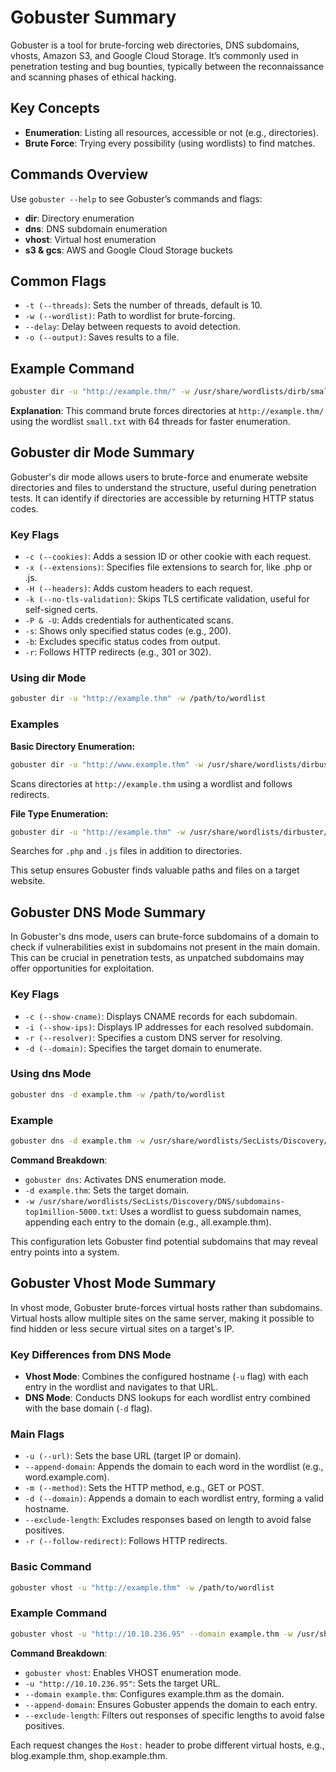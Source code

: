 # Gobuster Summary

Gobuster is a tool for brute-forcing web directories, DNS subdomains, vhosts, Amazon S3, and Google Cloud Storage. It’s commonly used in penetration testing and bug bounties, typically between the reconnaissance and scanning phases of ethical hacking.

## Key Concepts

- **Enumeration**: Listing all resources, accessible or not (e.g., directories).
- **Brute Force**: Trying every possibility (using wordlists) to find matches.

## Commands Overview

Use `gobuster --help` to see Gobuster’s commands and flags:

- **dir**: Directory enumeration
- **dns**: DNS subdomain enumeration
- **vhost**: Virtual host enumeration
- **s3 & gcs**: AWS and Google Cloud Storage buckets

## Common Flags

- `-t (--threads)`: Sets the number of threads, default is 10.
- `-w (--wordlist)`: Path to wordlist for brute-forcing.
- `--delay`: Delay between requests to avoid detection.
- `-o (--output)`: Saves results to a file.

## Example Command

```bash
gobuster dir -u "http://example.thm/" -w /usr/share/wordlists/dirb/small.txt -t 64
```

**Explanation**: This command brute forces directories at `http://example.thm/` using the wordlist `small.txt` with 64 threads for faster enumeration.

## Gobuster dir Mode Summary

Gobuster's dir mode allows users to brute-force and enumerate website directories and files to understand the structure, useful during penetration tests. It can identify if directories are accessible by returning HTTP status codes.

### Key Flags

- `-c (--cookies)`: Adds a session ID or other cookie with each request.
- `-x (--extensions)`: Specifies file extensions to search for, like .php or .js.
- `-H (--headers)`: Adds custom headers to each request.
- `-k (--no-tls-validation)`: Skips TLS certificate validation, useful for self-signed certs.
- `-P & -U`: Adds credentials for authenticated scans.
- `-s`: Shows only specified status codes (e.g., 200).
- `-b`: Excludes specific status codes from output.
- `-r`: Follows HTTP redirects (e.g., 301 or 302).

### Using dir Mode

```bash
gobuster dir -u "http://example.thm" -w /path/to/wordlist
```

### Examples

**Basic Directory Enumeration:**

```bash
gobuster dir -u "http://www.example.thm" -w /usr/share/wordlists/dirbuster/directory-list-2.3-medium.txt -r
```

Scans directories at `http://example.thm` using a wordlist and follows redirects.

**File Type Enumeration:**

```bash
gobuster dir -u "http://example.thm" -w /usr/share/wordlists/dirbuster/directory-list-2.3-medium.txt -x .php,.js
```

Searches for `.php` and `.js` files in addition to directories.

This setup ensures Gobuster finds valuable paths and files on a target website.

## Gobuster DNS Mode Summary

In Gobuster's dns mode, users can brute-force subdomains of a domain to check if vulnerabilities exist in subdomains not present in the main domain. This can be crucial in penetration tests, as unpatched subdomains may offer opportunities for exploitation.

### Key Flags

- `-c (--show-cname)`: Displays CNAME records for each subdomain.
- `-i (--show-ips)`: Displays IP addresses for each resolved subdomain.
- `-r (--resolver)`: Specifies a custom DNS server for resolving.
- `-d (--domain)`: Specifies the target domain to enumerate.

### Using dns Mode

```bash
gobuster dns -d example.thm -w /path/to/wordlist
```

### Example

```bash
gobuster dns -d example.thm -w /usr/share/wordlists/SecLists/Discovery/DNS/subdomains-top1million-5000.txt
```

**Command Breakdown**:
- `gobuster dns`: Activates DNS enumeration mode.
- `-d example.thm`: Sets the target domain.
- `-w /usr/share/wordlists/SecLists/Discovery/DNS/subdomains-top1million-5000.txt`: Uses a wordlist to guess subdomain names, appending each entry to the domain (e.g., all.example.thm).

This configuration lets Gobuster find potential subdomains that may reveal entry points into a system.

## Gobuster Vhost Mode Summary

In vhost mode, Gobuster brute-forces virtual hosts rather than subdomains. Virtual hosts allow multiple sites on the same server, making it possible to find hidden or less secure virtual sites on a target's IP.

### Key Differences from DNS Mode

- **Vhost Mode**: Combines the configured hostname (`-u` flag) with each entry in the wordlist and navigates to that URL.
- **DNS Mode**: Conducts DNS lookups for each wordlist entry combined with the base domain (`-d` flag).

### Main Flags

- `-u (--url)`: Sets the base URL (target IP or domain).
- `--append-domain`: Appends the domain to each word in the wordlist (e.g., word.example.com).
- `-m (--method)`: Sets the HTTP method, e.g., GET or POST.
- `-d (--domain)`: Appends a domain to each wordlist entry, forming a valid hostname.
- `--exclude-length`: Excludes responses based on length to avoid false positives.
- `-r (--follow-redirect)`: Follows HTTP redirects.

### Basic Command

```bash
gobuster vhost -u "http://example.thm" -w /path/to/wordlist
```

### Example Command

```bash
gobuster vhost -u "http://10.10.236.95" --domain example.thm -w /usr/share/wordlists/SecLists/Discovery/DNS/subdomains-top1million-5000.txt --append-domain --exclude-length 250-320
```

**Command Breakdown**:
- `gobuster vhost`: Enables VHOST enumeration mode.
- `-u "http://10.10.236.95"`: Sets the target URL.
- `--domain example.thm`: Configures example.thm as the domain.
- `--append-domain`: Ensures Gobuster appends the domain to each entry.
- `--exclude-length`: Filters out responses of specific lengths to avoid false positives.

Each request changes the `Host:` header to probe different virtual hosts, e.g., blog.example.thm, shop.example.thm.
